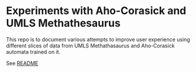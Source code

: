 # Experiments with Aho-Corasick and UMLS Methathesaurus 
This repo is to document various attempts to improve user experience using different slices of data from UMLS Methathasaurus and Aho-Corasick automata trained on it. 

See [README]('./automata/README.md')